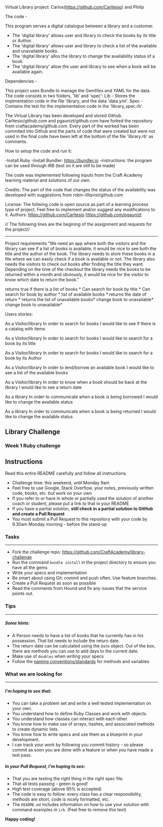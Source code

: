 Virtual Library project: Carlos(https://github.com/Carltesio) and Philip

The code - 

This program serves a digital catalogue between a library and a customer.

- The 'digital library' allows user and library to check the books by its title or         Author.
- The 'digital library' allows user and library to check a list of the available and       unavailable books.
- The 'digital library' allos the library to change the availability status of a book.
- The 'digital library' allow the user and library to see when a book will be available    again.

Dependencies - 

This project uses Bundle to manage the Gemfiles and YAML for the data.
The code consists in two folders, 'lib' and 'spec':
Lib - Stores the implmentation code in the file 'library, and the data 'data.yml'.
Spec - Contains the test for the implementation code in the 'library_spec.rb'.

The Virtual Library has been developed and stored Github. Carltesio/github.com and pgaunizt/github.com have forked the repository from craftacademy/github.com.
Every part of the worked has been commited into Github and the parts of code that were created but were not used in the final code have been left at the bottom of the file 'library.rb' as comments.

How to setup the code and run it:

-Install Ruby
-Install Bundler: https://bundler.io
-instructions: the program can be used through IRB (test on it are still to be made)

The code was implemented following inputs from the Craft Academy learning material and  solutions of our own.

Credits: The part of the code that changes the status of the availability was developed           with suggestions from robin-lillqvist/github.com

License: The follwing code is open source as part of a learning process type of project. Feel free to implement and/or suggest any modifications to it.
Authors: https://github.com/Carltesio https://github.com/pgaunizt




// The following lines are the begining of the assignment and requests for the project//


*****************************************************************************************







Project requirements
"We need an app where both the visitors and the library can see if a list of books is available, it would be nice to see both the title and the author of the book. The library needs to store these books in a file where we can easily check if a book is available or not. The library also needs the visitors to check out books after finding the title they want. Depending on the time of the checkout the library needs the books to be returned within a month and obviously, it would be nice for the visitor to know which date to return the book."

returns true if there is a list of books *
  Can search for book by title *
  Can search for book by author *
  list of available books *
  returns the date of return *
  returns the list of unavailable books*
  change book to unavailable*
  change book to unavailable*

Users stories:

As a Visitor/library
In order to search for books 
I would like to see if there is a catalog with items

As a Visitor/library
In order to search for books
I would like to search for a book by its title

As a Visitor/library
In order to search for books
I would like to search for a book by its Author

As a Visitor/library
In order to lend/borrow an available book
I would like to see a list of the available books

As a Visitor/library
In order to know when a book should be back at the library
I would like to see a return date

As a library
In order to communicate when a book is being borrowed
I would like to change the available status

As a library
In order to communicate when a book is being returned
I would like to change the available status














## Library Challenge
### Week 1 Ruby challenge

Instructions
-------
Read this entire README carefully and follow all instructions.

* Challenge time: this weekend, until Monday 9am
* Feel free to use Google, Stack Overflow, your notes, previously written code, books, etc. but work on your own
* If you refer to or have in whole or partially used the solution of another coach or student, please put a link to that in your README
* If you have a partial solution, **still check in a partial solution to GitHub and create a Pull Request**
* You must submit a Pull Request to this repository with your code by 9.30am Monday morning - before the stand-up


### Tasks
----

* Fork the challenge repo: https://github.com/CraftAcademy/library-challenge
* Run the command `bundle install` in the project directory to ensure you have all the gems
* Write your specs and implementation
* Be smart about using Git: commit and push often. Use feature branches.
* Create a Pull Request as soon as possible
* Read the comments from Hound and fix any issues that the service points out.

### Tips
----

##### Some hints:
  * A Person needs to have a list of books that he currently has in his possession. That list needs to include the return date.
  * The return date can be calculated using the `Date` object. Out of the box, there are methods you can use to add days to the current date.
  * Make use of `doubles` when writing your specs
  * Follow the [naming conventions/standards](https://craftacademy.gitbooks.io/coding-as-a-craft/content/extras/naming_standards.html) for methods and variables

### What we are looking for
----
##### I'm hoping to see that:
* You can take a problem set and write a well tested implementation on your own.
* You understand how to define Ruby Classes and work with objects.
* You understand how classes can interact with each other.
* You know how to make use of arrays, hashes, and associated methods to create dynamic lists.
* You know how to write specs and use them as a blueprint in your development.
* I can track your work by following you commit history - so please commit as soon you are done with a feature or when you have made a test pass.

##### In your Pull Request, I'm hoping to see:
* That you are testing the right thing in the right spec file.
* That all tests passing - green is good!
* High test coverage (above 95% is accepted)
* The code is easy to follow: every class has a clear responsibility, methods are short, code is nicely formatted, etc.
* The `README.md` includes information on how to use your solution with command examples in `irb`. (Feel free to remove this text)


**Happy coding!**
